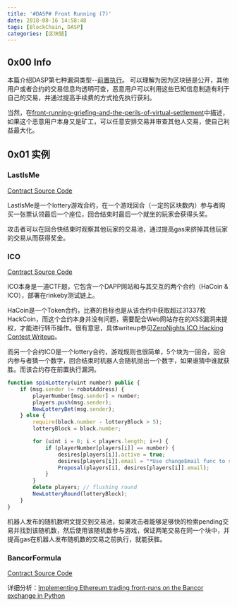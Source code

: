 ```yaml
---
title: '#DASP# Front Running (7)'
date: 2018-08-16 14:58:48
tags: [BlockChain, DASP]
categories: [区块链]
---
```


## 0x00 Info

本篇介绍DASP第七种漏洞类型--[前置执行](https://www.dasp.co/#item-7)。
可以理解为因为区块链是公开，其他用户或者合约的交易信息均透明可查，恶意用户可以利用这些已知信息制造有利于自己的交易，并通过提高手续费的方式抢先执行获利。

当然，在[front-running-griefing-and-the-perils-of-virtual-settlement](https://blog.0xproject.com/front-running-griefing-and-the-perils-of-virtual-settlement-part-1-8554ab283e97)中描述，如果这个恶意用户本身又是矿工，可以任意安排交易并审查其他人交易，使自己利益最大化。

<!-- more -->

## 0x01 实例

### LastIsMe

[Contract Source Code](https://etherscan.io/address/0x5d9b8fa00c16bcafae47deed872e919c8f6535bf#code)

LastIsMe是一个lottery游戏合约，在一个游戏回合（一定的区块数内）参与者购买一张票认领最后一个座位，回合结束时最后一个就坐的玩家会获得头奖。

攻击者可以在回合快结束时观察其他玩家的交易池，通过提高gas来挤掉其他玩家的交易从而获得奖金。

### ICO

[Contract Source Code](https://rinkeby.etherscan.io/address/0xd80cc3550Da18313aF09fbd35571084913Cd5246#code)

ICO本身是一道CTF题，它包含一个DAPP网站和与其交互的两个合约（HaCoin & ICO），部署在rinkeby测试链上。

HaCoin是一个Token合约，比赛的目标也是从该合约中获取超过31337枚HackCoin，而这个合约本身并没有问题，需要配合Web网站存在的XSS漏洞来提权，才能进行转币操作。很有意思，具体writeup参见[ZeroNights ICO Hacking Contest Writeup](https://blog.positive.com/zeronights-ico-hacking-contest-writeup-63afb996f1e3)。

而另一个合约ICO是一个lottery合约，游戏规则也很简单，5个块为一回合，回合内参与者猜一个数字，回合结束时机器人会随机抛出一个数字，如果谁猜中谁就获胜。而该合约存在前置执行漏洞。

```js
function spinLottery(uint number) public {
    if (msg.sender != robotAddress) {
        playerNumber[msg.sender] = number;
        players.push(msg.sender);
        NewLotteryBet(msg.sender);
    } else {
        require(block.number - lotteryBlock > 5);
        lotteryBlock = block.number;

        for (uint i = 0; i < players.length; i++) {
            if (playerNumber[players[i]] == number) {
                desires[players[i]].active = true;
                desires[players[i]].email = "*Use changeEmail func to set your email.*";
                Proposal(players[i], desires[players[i]].email);
            }
        }
        delete players; // flushing round
        NewLotteryRound(lotteryBlock);
    }
}
```
机器人发布的随机数明文提交到交易池，如果攻击者能够足够快的检索pending交易并找到该随机数，然后使用该随机数参与游戏，保证两笔交易在同一个块中，并提高gas在机器人发布随机数的交易之前执行，就能获胜。

### BancorFormula

[Contract Source Code](https://github.com/bogatyy/bancor/blob/master/solidity/BancorFormula.sol)

详细分析：[Implementing Ethereum trading front-runs on the Bancor exchange in Python](https://hackernoon.com/front-running-bancor-in-150-lines-of-python-with-ethereum-api-d5e2bfd0d798)


